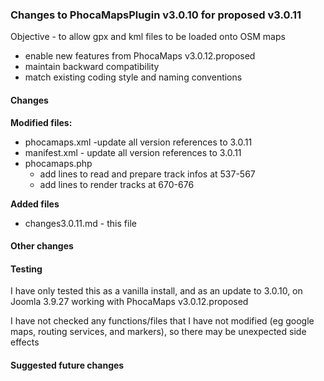 ### Changes to PhocaMapsPlugin v3.0.10 for proposed v3.0.11

Objective - to allow gpx and kml files to be loaded onto OSM maps

- enable new features from PhocaMaps v3.0.12.proposed
- maintain backward compatibility
- match existing coding style and naming conventions

#### Changes

**Modified files:**

- phocamaps.xml -update all version references to 3.0.11
- manifest.xml - update all version references to 3.0.11
- phocamaps.php 
  - add lines to read and prepare track infos at 537-567
  - add lines to render tracks at 670-676


**Added files**

- changes3.0.11.md - this file

#### Other changes


#### Testing

I have only tested this as a vanilla install, and as an update to 3.0.10, on Joomla 3.9.27 working with PhocaMaps v3.0.12.proposed

I have not checked any functions/files that I have not modified (eg google maps, routing services, and markers), so there may be unexpected side effects



#### Suggested future changes

